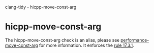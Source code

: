clang-tidy - hicpp-move-const-arg

</div>

<div class="meta"
http-equiv=refresh="5;URL=performance-move-const-arg.html">

</div>

# hicpp-move-const-arg

The <span class="title-ref">hicpp-move-const-arg</span> check is an
alias, please see
[performance-move-const-arg](https://clang.llvm.org/extra/clang-tidy/checks/performance-move-const-arg.html) for more
information. It enforces the [rule
17.3.1](http://www.codingstandard.com/rule/17-3-1-do-not-use-stdmove-on-objects-declared-with-const-or-const-type/).
